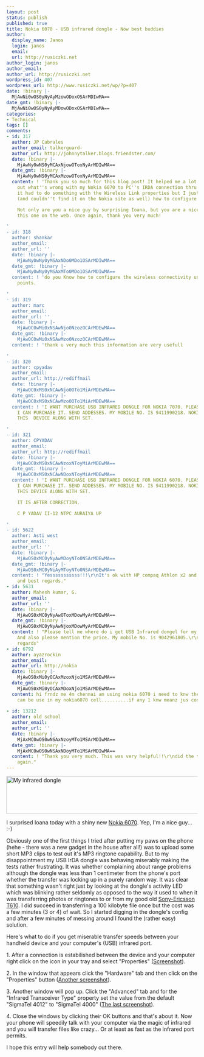 ```yaml
---
layout: post
status: publish
published: true
title: Nokia 6070 - USB infrared dongle - Now best buddies
author:
  display_name: Janos
  login: janos
  email: 
  url: http://rusiczki.net
author_login: janos
author_email: 
author_url: http://rusiczki.net
wordpress_id: 407
wordpress_url: http://www.rusiczki.net/wp/?p=407
date: !binary |-
  MjAwNi0wOS0yNyAyMzowODoxOSArMDIwMA==
date_gmt: !binary |-
  MjAwNi0wOS0yNyAyMDowODoxOSArMDIwMA==
categories:
- Technical
tags: []
comments:
- id: 317
  author: JP Cabrales
  author_email: talkerguard-
  author_url: http://johnnytalker.blogs.friendster.com/
  date: !binary |-
    MjAwNy0wNS0yMCAxNjowOToxNyArMDIwMA==
  date_gmt: !binary |-
    MjAwNy0wNS0yMCAxMzowOToxNyArMDIwMA==
  content: ! 'Thank you so much for this blog post! It helped me a lot in figuring
    out what''s wrong with my Nokia 6070 to PC''s IRDA connection thru USB. I knew
    it had to do something with the Wireless Link properties but I just don''t know
    (and couldn''t find it on the Nokia site as well) how to configure it right!

    Not only are you a nice guy by surprising Ioana, but you are a nice guy for sharing
    this one on the web. Once again, thank you very much!

'
- id: 318
  author: shankar
  author_email: 
  author_url: ''
  date: !binary |-
    MjAwNy0wNy0yMSAxNDo0MDo1OSArMDIwMA==
  date_gmt: !binary |-
    MjAwNy0wNy0yMSAxMTo0MDo1OSArMDIwMA==
  content: ! 'do you Know how to configure the wireless connectivity using access
    points.

'
- id: 319
  author: marc
  author_email: 
  author_url: ''
  date: !binary |-
    MjAwOC0wMi0xNSAwNjo0NzozOCArMDEwMA==
  date_gmt: !binary |-
    MjAwOC0wMi0xNSAwMzo0NzozOCArMDEwMA==
  content: ! 'thank u very much this information are very usefull

'
- id: 320
  author: cpyadav
  author_email: 
  author_url: http://rediffmail
  date: !binary |-
    MjAwOC0xMS0xNCAwNjo0OTo1MiArMDEwMA==
  date_gmt: !binary |-
    MjAwOC0xMS0xNCAwMzo0OTo1MiArMDEwMA==
  content: ! 'I WANT PURCHASE USB INFRARED DONGLE FOR NOKIA 7070. PLEASE TELL ME WHERE
    I CAN PURCHASE IT. SEND ADDESSES. MY MOBILE NO. IS 9411990218. NOKIA HAS NOT SUPPLIED
    THIS  DEVICE ALONG WITH SET.

'
- id: 321
  author: CPYADAV
  author_email: 
  author_url: http://rediffmail
  date: !binary |-
    MjAwOC0xMS0xNCAwNzoxNToyMiArMDEwMA==
  date_gmt: !binary |-
    MjAwOC0xMS0xNCAwNDoxNToyMiArMDEwMA==
  content: ! 'I WANT PURCHASE USB INFRARED DONGLE FOR NOKIA 6070. PLEASE TELL ME WHERE
    I CAN PURCHASE IT. SEND ADDESSES. MY MOBILE NO. IS 9411990218. NOKIA HAS NOT SUPPLIED
    THIS DEVICE ALONG WITH SET.

    IT IS AFTER CORRECTION.

    C P YADAV II-12 NTPC AURAIYA UP

'
- id: 5622
  author: Asti west
  author_email: 
  author_url: ''
  date: !binary |-
    MjAwOS0xMC0yNyAwMDoyNTo0NSArMDEwMA==
  date_gmt: !binary |-
    MjAwOS0xMC0yNiAyMToyNTo0NSArMDEwMA==
  content: ! "Yesssssssssss!!!\r\nIt's ok with HP compaq Athlon x2 and Vista basic.\r\nThanks
    and best regards."
- id: 5631
  author: Mahesh kumar, G.
  author_email: 
  author_url: ''
  date: !binary |-
    MjAwOS0xMC0yNyAwOToxMDowMyArMDEwMA==
  date_gmt: !binary |-
    MjAwOS0xMC0yNyAwNjoxMDowMyArMDEwMA==
  content: ! "Please tell me where do i get USB Infrared dongel for my Nokia 6070.
    And also please mention the price. My mobile No. is 9042961805.\r\nThanks and
    regards"
- id: 6792
  author: ayazrockin
  author_email: 
  author_url: http://nokia
  date: !binary |-
    MjAwOS0xMi0yOCAxMzoxNjo1MSArMDEwMA==
  date_gmt: !binary |-
    MjAwOS0xMi0yOCAxMDoxNjo1MSArMDEwMA==
  content: hi frndz me 4m chennai am using nokia 6070 i need to knw the infrared dongle
    can be use in my nokia6070 cell..........if any 1 knw meanz jus contac my email....
    
- id: 13212
  author: old school
  author_email: 
  author_url: ''
  date: !binary |-
    MjAxMC0wOS0wNSAxNzoyMTo1MSArMDIwMA==
  date_gmt: !binary |-
    MjAxMC0wOS0wNSAxNDoyMTo1MSArMDIwMA==
  content: ! "Thank you very much. This was very helpful!!\r\ndid the trick for me.\r\nThanks
    again."
---
```

<p><img src="http://www.rusiczki.net/blog/blogpics/usb-infrared-dongle.jpg" width="510" height="99" alt="My infrared dongle" class="image" /></p>
<p>I surprised Ioana today with a shiny new <a href="http://www.nokia.com/phones/6070">Nokia 6070</a>. Yep, I'm a nice guy... :-)</p>
<p>Obviously one of the first things I tried after putting my paws on the phone (hehe - there was a new gadget in the house after all!) was to upload some short MP3 clips to test out it's MP3 ringtone capability. But to my disappointment my USB IrDA dongle was behaving miserably making the tests rather frustrating. It was whether complaining about range problems although the dongle was less than 1 centimeter from the phone's port whether the transfer was locking up in a purely random way. It was clear that something wasn't right just by looking at the dongle's activity LED which was blinking rather seldomly as opposed to the way it used to when it was transferring photos or ringtones to or from my good old <a href="http://www.sonyericsson.com/T610/">Sony-Ericsson T610</a>. I did succeed in transferring a 100 kilobyte file once but the cost was a few minutes (3 or 4) of wait. So I started digging in the dongle's config and after a few minutes of messing around I found the (rather easy) solution.</p>
<p>Here's what to do if you get miserable transfer speeds between your handheld device and your computer's (USB) infrared port.</p>
<p>1. After a connection is estabilished between the device and your computer right click on the icon in your tray and select "Properties" (<a href="http://www.rusiczki.net/blog/blogpics/irda-config-step-1.php" onclick="window.open('http://www.rusiczki.net/blog/blogpics/irda-config-step-1.php','popup','width=193,height=120,scrollbars=no,resizable=no,toolbar=no,directories=no,location=no,menubar=no,status=no,left=0,top=0'); return false">Screenshot</a>).</p>
<p>2. In the window that appears click the "Hardware" tab and then click on the "Properties" button (<a href="http://www.rusiczki.net/blog/blogpics/irda-config-step-2.php" onclick="window.open('http://www.rusiczki.net/blog/blogpics/irda-config-step-2.php','popup','width=367,height=450,scrollbars=no,resizable=no,toolbar=no,directories=no,location=no,menubar=no,status=no,left=0,top=0'); return false">Another screenshot</a>).</p>
<p>3. Another window will pop up. Click the "Advanced" tab and for the "Infrared Transceiver Type" property set the value from the default "SigmaTel 4012" to "SigmaTel 4000" (<a href="http://www.rusiczki.net/blog/blogpics/irda-config-step-3.php" onclick="window.open('http://www.rusiczki.net/blog/blogpics/irda-config-step-3.php','popup','width=404,height=455,scrollbars=no,resizable=no,toolbar=no,directories=no,location=no,menubar=no,status=no,left=0,top=0'); return false">The last screenshot</a>).</p>
<p>4. Close the windows by clicking their OK buttons and that's about it. Now your phone will speedily talk with your computer via the magic of infrared and you will transfer files like crazy... Or at least as fast as the infrared port permits.</p>
<p>I hope this entry will help somebody out there.</p>
